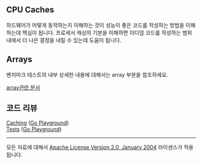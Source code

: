 ## CPU Caches

하드웨어가 어떻게 동작하는지 이해하는 것이 성능이 좋은 코드를 작성하는 방법을 이해하는데 핵심이 됩니다. 프로세서 캐싱의 기본을 이해하면 이디엄 코드를 작성하는 범위내에서 더 나은 결정을 내릴 수 있는데 도움이 됩니다.

## Arrays
벤치마크 테스트의 내부 상세한 내용에 대해서는 array 부분을 참조하세요.

[array관련 문서](../../../language/arrays/README.md)

## 코드 리뷰

[Caching](caching.go) ([Go Playground](https://play.golang.org/p/Z22j8uiBKv))  
[Tests](caching_test.go) ([Go Playground](https://play.golang.org/p/OyvLqxZAt2))
___
모든 자료에 대해서 [Apache License Version 2.0, January 2004](http://www.apache.org/licenses/LICENSE-2.0) 라이센스가 적용됩니다.
